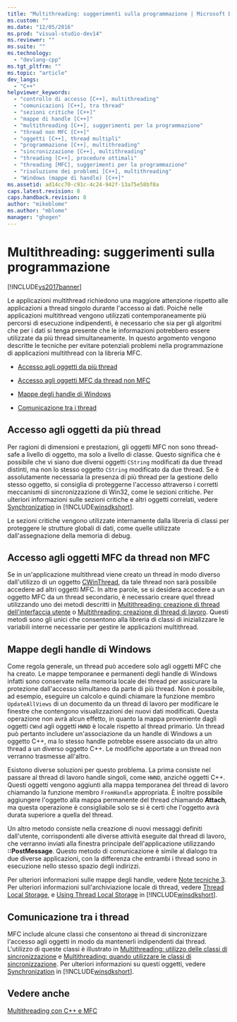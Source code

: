 ```yaml
---
title: "Multithreading: suggerimenti sulla programmazione | Microsoft Docs"
ms.custom: ""
ms.date: "12/05/2016"
ms.prod: "visual-studio-dev14"
ms.reviewer: ""
ms.suite: ""
ms.technology: 
  - "devlang-cpp"
ms.tgt_pltfrm: ""
ms.topic: "article"
dev_langs: 
  - "C++"
helpviewer_keywords: 
  - "controllo di accesso [C++], multithreading"
  - "comunicazioni [C++], tra thread"
  - "sezioni critiche [C++]"
  - "mappe di handle [C++]"
  - "multithreading [C++], suggerimenti per la programmazione"
  - "thread non MFC [C++]"
  - "oggetti [C++], thread multipli"
  - "programmazione [C++], multithreading"
  - "sincronizzazione [C++], multithreading"
  - "threading [C++], procedure ottimali"
  - "threading [MFC], suggerimenti per la programmazione"
  - "risoluzione dei problemi [C++], multithreading"
  - "Windows (mappe di handle) [C++]"
ms.assetid: ad14cc70-c91c-4c24-942f-13a75e58bf8a
caps.latest.revision: 8
caps.handback.revision: 8
author: "mikeblome"
ms.author: "mblome"
manager: "ghogen"
---
```

# Multithreading: suggerimenti sulla programmazione
[!INCLUDE[vs2017banner](../../assembler/inline/includes/vs2017banner.md)]

Le applicazioni multithread richiedono una maggiore attenzione rispetto alle applicazioni a thread singolo durante l'accesso ai dati.  Poiché nelle applicazioni multithread vengono utilizzati contemporaneamente più percorsi di esecuzione indipendenti, è necessario che sia per gli algoritmi che per i dati si tenga presente che le informazioni potrebbero essere utilizzate da più thread simultaneamente.  In questo argomento vengono descritte le tecniche per evitare potenziali problemi nella programmazione di applicazioni multithread con la libreria MFC.  
  
-   [Accesso agli oggetti da più thread](#_core_accessing_objects_from_multiple_threads)  
  
-   [Accesso agli oggetti MFC da thread non MFC](#_core_accessing_mfc_objects_from_non.2d.mfc_threads)  
  
-   [Mappe degli handle di Windows](#_core_windows_handle_maps)  
  
-   [Comunicazione tra i thread](#_core_communicating_between_threads)  
  
##  <a name="_core_accessing_objects_from_multiple_threads"></a> Accesso agli oggetti da più thread  
 Per ragioni di dimensioni e prestazioni, gli oggetti MFC non sono thread\-safe a livello di oggetto, ma solo a livello di classe.  Questo significa che è possibile che vi siano due diversi oggetti `CString` modificati da due thread distinti, ma non lo stesso oggetto `CString` modificato da due thread.  Se è assolutamente necessaria la presenza di più thread per la gestione dello stesso oggetto, si consiglia di proteggerne l'accesso attraverso i corretti meccanismi di sincronizzazione di Win32, come le sezioni critiche.  Per ulteriori informazioni sulle sezioni critiche e altri oggetti correlati, vedere [Synchronization](http://msdn.microsoft.com/library/windows/desktop/ms686353) in [!INCLUDE[winsdkshort](../../atl/reference/includes/winsdkshort_md.md)].  
  
 Le sezioni critiche vengono utilizzate internamente dalla libreria di classi per proteggere le strutture globali di dati, come quelle utilizzate dall'assegnazione della memoria di debug.  
  
##  <a name="_core_accessing_mfc_objects_from_non.2d.mfc_threads"></a> Accesso agli oggetti MFC da thread non MFC  
 Se in un'applicazione multithread viene creato un thread in modo diverso dall'utilizzo di un oggetto [CWinThread](../../mfc/reference/cwinthread-class.md), da tale thread non sarà possibile accedere ad altri oggetti MFC.  In altre parole, se si desidera accedere a un oggetto MFC da un thread secondario, è necessario creare quel thread utilizzando uno dei metodi descritti in [Multithreading: creazione di thread dell'interfaccia utente](../../parallel/multithreading-creating-user-interface-threads.md) o [Multithreading: creazione di thread di lavoro](../../parallel/multithreading-creating-worker-threads.md).  Questi metodi sono gli unici che consentono alla libreria di classi di inizializzare le variabili interne necessarie per gestire le applicazioni multithread.  
  
##  <a name="_core_windows_handle_maps"></a> Mappe degli handle di Windows  
 Come regola generale, un thread può accedere solo agli oggetti MFC che ha creato.  Le mappe temporanee e permanenti degli handle di Windows infatti sono conservate nella memoria locale dei thread per assicurare la protezione dall'accesso simultaneo da parte di più thread.  Non è possibile, ad esempio, eseguire un calcolo e quindi chiamare la funzione membro `UpdateAllViews` di un documento da un thread di lavoro per modificare le finestre che contengono visualizzazioni dei nuovi dati modificati.  Questa operazione non avrà alcun effetto, in quanto la mappa proveniente dagli oggetti `CWnd` agli oggetti `HWND` è locale rispetto al thread primario.  Un thread può pertanto includere un'associazione da un handle di Windows a un oggetto C\+\+, ma lo stesso handle potrebbe essere associato da un altro thread a un diverso oggetto C\+\+.  Le modifiche apportate a un thread non verranno trasmesse all'altro.  
  
 Esistono diverse soluzioni per questo problema.  La prima consiste nel passare al thread di lavoro handle singoli, come `HWND`, anziché oggetti C\+\+.  Questi oggetti vengono aggiunti alla mappa temporanea del thread di lavoro chiamando la funzione membro `FromHandle` appropriata.  È inoltre possibile aggiungere l'oggetto alla mappa permanente del thread chiamando **Attach**, ma questa operazione è consigliabile solo se si è certi che l'oggetto avrà durata superiore a quella del thread.  
  
 Un altro metodo consiste nella creazione di nuovi messaggi definiti dall'utente, corrispondenti alle diverse attività eseguite dal thread di lavoro, che verranno inviati alla finestra principale dell'applicazione utilizzando **::PostMessage**.  Questo metodo di comunicazione è simile al dialogo tra due diverse applicazioni, con la differenza che entrambi i thread sono in esecuzione nello stesso spazio degli indirizzi.  
  
 Per ulteriori informazioni sulle mappe degli handle, vedere [Note tecniche 3](../../mfc/tn003-mapping-of-windows-handles-to-objects.md).  Per ulteriori informazioni sull'archiviazione locale di thread, vedere [Thread Local Storage](http://msdn.microsoft.com/library/windows/desktop/ms686749), e [Using Thread Local Storage](http://msdn.microsoft.com/library/windows/desktop/ms686991) in [!INCLUDE[winsdkshort](../../atl/reference/includes/winsdkshort_md.md)].  
  
##  <a name="_core_communicating_between_threads"></a> Comunicazione tra i thread  
 MFC include alcune classi che consentono ai thread di sincronizzare l'accesso agli oggetti in modo da mantenerli indipendenti dai thread.  L'utilizzo di queste classi è illustrato in [Multithreading: utilizzo delle classi di sincronizzazione](../../parallel/multithreading-how-to-use-the-synchronization-classes.md) e [Multithreading: quando utilizzare le classi di sincronizzazione](../../parallel/multithreading-when-to-use-the-synchronization-classes.md).  Per ulteriori informazioni su questi oggetti, vedere [Synchronization](http://msdn.microsoft.com/library/windows/desktop/ms686353) in [!INCLUDE[winsdkshort](../../atl/reference/includes/winsdkshort_md.md)].  
  
## Vedere anche  
 [Multithreading con C\+\+ e MFC](../../parallel/multithreading-with-cpp-and-mfc.md)